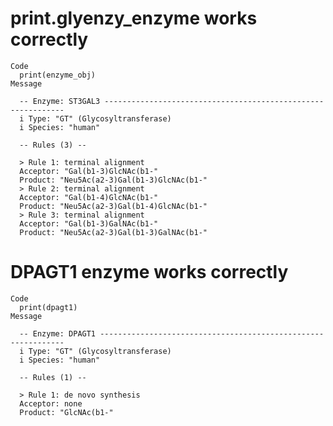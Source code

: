 # print.glyenzy_enzyme works correctly

    Code
      print(enzyme_obj)
    Message
      
      -- Enzyme: ST3GAL3 -------------------------------------------------------------
      i Type: "GT" (Glycosyltransferase)
      i Species: "human"
      
      -- Rules (3) --
      
      > Rule 1: terminal alignment
      Acceptor: "Gal(b1-3)GlcNAc(b1-"
      Product: "Neu5Ac(a2-3)Gal(b1-3)GlcNAc(b1-"
      > Rule 2: terminal alignment
      Acceptor: "Gal(b1-4)GlcNAc(b1-"
      Product: "Neu5Ac(a2-3)Gal(b1-4)GlcNAc(b1-"
      > Rule 3: terminal alignment
      Acceptor: "Gal(b1-3)GalNAc(b1-"
      Product: "Neu5Ac(a2-3)Gal(b1-3)GalNAc(b1-"

# DPAGT1 enzyme works correctly

    Code
      print(dpagt1)
    Message
      
      -- Enzyme: DPAGT1 --------------------------------------------------------------
      i Type: "GT" (Glycosyltransferase)
      i Species: "human"
      
      -- Rules (1) --
      
      > Rule 1: de novo synthesis
      Acceptor: none
      Product: "GlcNAc(b1-"

